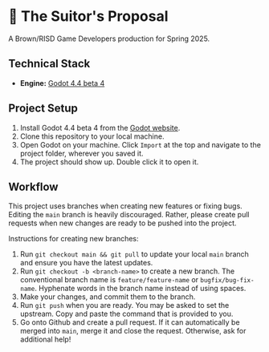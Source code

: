 # 💌 The Suitor's Proposal
A Brown/RISD Game Developers production for Spring 2025.

## Technical Stack
* **Engine:** [Godot 4.4 beta 4](https://godotengine.org/article/dev-snapshot-godot-4-4-beta-4/#downloads)

## Project Setup
1. Install Godot 4.4 beta 4 from the [Godot website](https://godotengine.org).
2. Clone this repository to your local machine.
3. Open Godot on your machine. Click `Import` at the top and navigate to the project folder, wherever you saved it.
4. The project should show up. Double click it to open it.

## Workflow
This project uses branches when creating new features or fixing bugs. Editing the `main` branch is heavily discouraged. Rather, please create pull requests when new changes are ready to be pushed into the project.

Instructions for creating new branches:
1. Run `git checkout main && git pull` to update your local `main` branch and ensure you have the latest updates.
2. Run `git checkout -b <branch-name>` to create a new branch. The conventional branch name is `feature/feature-name` or `bugfix/bug-fix-name`. Hyphenate words in the branch name instead of using spaces.
3. Make your changes, and commit them to the branch.
4. Run `git push` when you are ready. You may be asked to set the upstream. Copy and paste the command that is provided to you.
5. Go onto Github and create a pull request. If it can automatically be merged into `main`, merge it and close the request. Otherwise, ask for additional help!